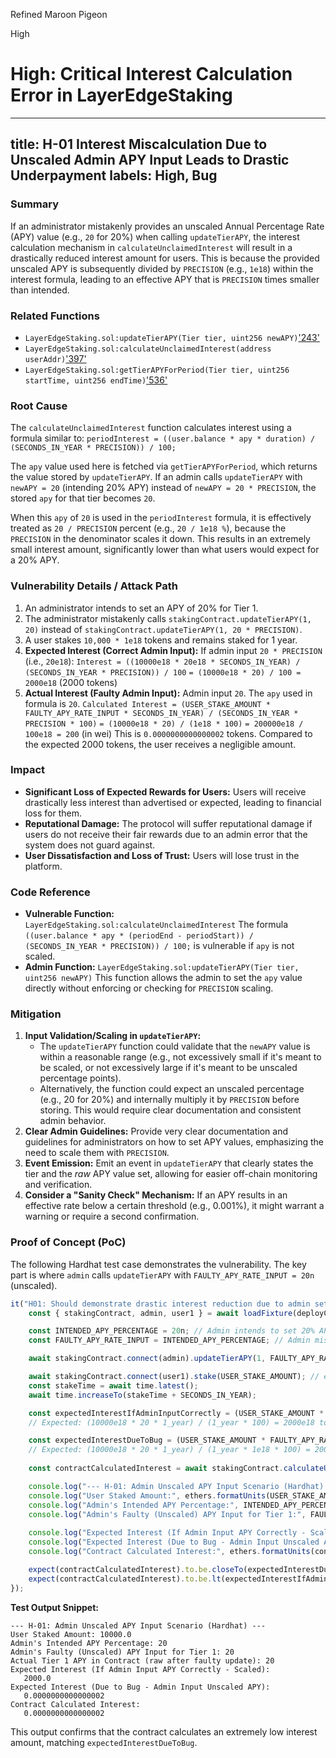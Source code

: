 Refined Maroon Pigeon

High

# High: Critical Interest Calculation Error in LayerEdgeStaking

---
title: H-01 Interest Miscalculation Due to Unscaled Admin APY Input Leads to Drastic Underpayment
labels: High, Bug
---

### Summary
If an administrator mistakenly provides an unscaled Annual Percentage Rate (APY) value (e.g., `20` for 20%) when calling `updateTierAPY`, the interest calculation mechanism in `calculateUnclaimedInterest` will result in a drastically reduced interest amount for users. This is because the provided unscaled APY is subsequently divided by `PRECISION` (e.g., `1e18`) within the interest formula, leading to an effective APY that is `PRECISION` times smaller than intended.

### Related Functions
- `LayerEdgeStaking.sol:updateTierAPY(Tier tier, uint256 newAPY)`['243'](https://github.com/sherlock-audit/2025-05-layeredge/blob/main/edgen-staking/src/stake/LayerEdgeStaking.sol#L243)
- `LayerEdgeStaking.sol:calculateUnclaimedInterest(address userAddr)`['397'](https://github.com/sherlock-audit/2025-05-layeredge/blob/main/edgen-staking/src/stake/LayerEdgeStaking.sol#L397)
- `LayerEdgeStaking.sol:getTierAPYForPeriod(Tier tier, uint256 startTime, uint256 endTime)`['536'](https://github.com/sherlock-audit/2025-05-layeredge/blob/main/edgen-staking/src/stake/LayerEdgeStaking.sol#L536)

### Root Cause
The `calculateUnclaimedInterest` function calculates interest using a formula similar to:
`periodInterest = ((user.balance * apy * duration) / (SECONDS_IN_YEAR * PRECISION)) / 100;`

The `apy` value used here is fetched via `getTierAPYForPeriod`, which returns the value stored by `updateTierAPY`. If an admin calls `updateTierAPY` with `newAPY = 20` (intending 20% APY) instead of `newAPY = 20 * PRECISION`, the stored `apy` for that tier becomes `20`.

When this `apy` of `20` is used in the `periodInterest` formula, it is effectively treated as `20 / PRECISION` percent (e.g., `20 / 1e18 %`), because the `PRECISION` in the denominator scales it down. This results in an extremely small interest amount, significantly lower than what users would expect for a 20% APY.

### Vulnerability Details / Attack Path
1.  An administrator intends to set an APY of 20% for Tier 1.
2.  The administrator mistakenly calls `stakingContract.updateTierAPY(1, 20)` instead of `stakingContract.updateTierAPY(1, 20 * PRECISION)`.
3.  A user stakes `10,000 * 1e18` tokens and remains staked for 1 year.
4.  **Expected Interest (Correct Admin Input):**
    If admin input `20 * PRECISION` (i.e., `20e18`):
    `Interest = ((10000e18 * 20e18 * SECONDS_IN_YEAR) / (SECONDS_IN_YEAR * PRECISION)) / 100`
    `= (10000e18 * 20) / 100 = 2000e18` (2000 tokens)
5.  **Actual Interest (Faulty Admin Input):**
    Admin input `20`. The `apy` used in formula is `20`.
    `Calculated Interest = (USER_STAKE_AMOUNT * FAULTY_APY_RATE_INPUT * SECONDS_IN_YEAR) / (SECONDS_IN_YEAR * PRECISION * 100)`
    `= (10000e18 * 20) / (1e18 * 100)`
    `= 200000e18 / 100e18 = 200` (in wei)
    This is `0.0000000000000002` tokens.
    Compared to the expected 2000 tokens, the user receives a negligible amount.

### Impact
-   **Significant Loss of Expected Rewards for Users:** Users will receive drastically less interest than advertised or expected, leading to financial loss for them.
-   **Reputational Damage:** The protocol will suffer reputational damage if users do not receive their fair rewards due to an admin error that the system does not guard against.
-   **User Dissatisfaction and Loss of Trust:** Users will lose trust in the platform.

### Code Reference
-   **Vulnerable Function:** `LayerEdgeStaking.sol:calculateUnclaimedInterest`
    The formula `((user.balance * apy * (periodEnd - periodStart)) / (SECONDS_IN_YEAR * PRECISION)) / 100;` is vulnerable if `apy` is not scaled.
-   **Admin Function:** `LayerEdgeStaking.sol:updateTierAPY(Tier tier, uint256 newAPY)`
    This function allows the admin to set the `apy` value directly without enforcing or checking for `PRECISION` scaling.

### Mitigation
1.  **Input Validation/Scaling in `updateTierAPY`:**
    -   The `updateTierAPY` function could validate that the `newAPY` value is within a reasonable range (e.g., not excessively small if it's meant to be scaled, or not excessively large if it's meant to be unscaled percentage points).
    -   Alternatively, the function could expect an unscaled percentage (e.g., 20 for 20%) and internally multiply it by `PRECISION` before storing. This would require clear documentation and consistent admin behavior.
2.  **Clear Admin Guidelines:** Provide very clear documentation and guidelines for administrators on how to set APY values, emphasizing the need to scale them with `PRECISION`.
3.  **Event Emission:** Emit an event in `updateTierAPY` that clearly states the tier and the *raw* APY value set, allowing for easier off-chain monitoring and verification.
4.  **Consider a "Sanity Check" Mechanism:** If an APY results in an effective rate below a certain threshold (e.g., 0.001%), it might warrant a warning or require a second confirmation.

### Proof of Concept (PoC)
The following Hardhat test case demonstrates the vulnerability. The key part is where `admin` calls `updateTierAPY` with `FAULTY_APY_RATE_INPUT = 20n` (unscaled).

```javascript
it("H01: Should demonstrate drastic interest reduction due to admin setting unscaled APY", async function () {
    const { stakingContract, admin, user1 } = await loadFixture(deployContractsFixture);

    const INTENDED_APY_PERCENTAGE = 20n; // Admin intends to set 20% APY
    const FAULTY_APY_RATE_INPUT = INTENDED_APY_PERCENTAGE; // Admin mistakenly inputs 20 instead of 20 * PRECISION

    await stakingContract.connect(admin).updateTierAPY(1, FAULTY_APY_RATE_INPUT); // Tier.Tier1

    await stakingContract.connect(user1).stake(USER_STAKE_AMOUNT); // e.g., 10,000e18
    const stakeTime = await time.latest();
    await time.increaseTo(stakeTime + SECONDS_IN_YEAR);

    const expectedInterestIfAdminInputCorrectly = (USER_STAKE_AMOUNT * INTENDED_APY_PERCENTAGE * SECONDS_IN_YEAR) / (SECONDS_IN_YEAR * 100n);
    // Expected: (10000e18 * 20 * 1_year) / (1_year * 100) = 2000e18 tokens

    const expectedInterestDueToBug = (USER_STAKE_AMOUNT * FAULTY_APY_RATE_INPUT * SECONDS_IN_YEAR) / (SECONDS_IN_YEAR * PRECISION * 100n);
    // Expected: (10000e18 * 20 * 1_year) / (1_year * 1e18 * 100) = 200 wei (0.000...02 tokens)
    
    const contractCalculatedInterest = await stakingContract.calculateUnclaimedInterest(user1.address);

    console.log("--- H-01: Admin Unscaled APY Input Scenario (Hardhat) ---");
    console.log("User Staked Amount:", ethers.formatUnits(USER_STAKE_AMOUNT, 18)); // 10000.0
    console.log("Admin's Intended APY Percentage:", INTENDED_APY_PERCENTAGE.toString()); // 20
    console.log("Admin's Faulty (Unscaled) APY Input for Tier 1:", FAULTY_APY_RATE_INPUT.toString()); // 20
    
    console.log("Expected Interest (If Admin Input APY Correctly - Scaled):", ethers.formatUnits(expectedInterestIfAdminInputCorrectly, 18)); // 2000.0
    console.log("Expected Interest (Due to Bug - Admin Input Unscaled APY):", ethers.formatUnits(expectedInterestDueToBug, 18)); // e.g., 0.0000000000000002
    console.log("Contract Calculated Interest:", ethers.formatUnits(contractCalculatedInterest, 18)); // Matches buggy calculation

    expect(contractCalculatedInterest).to.be.closeTo(expectedInterestDueToBug, expectedInterestDueToBug / 100n || 1n);
    expect(contractCalculatedInterest).to.be.lt(expectedInterestIfAdminInputCorrectly);
});
```

**Test Output Snippet:**
```text
--- H-01: Admin Unscaled APY Input Scenario (Hardhat) ---
User Staked Amount: 10000.0
Admin's Intended APY Percentage: 20
Admin's Faulty (Unscaled) APY Input for Tier 1: 20
Actual Tier 1 APY in Contract (raw after faulty update): 20
Expected Interest (If Admin Input APY Correctly - Scaled):
   2000.0
Expected Interest (Due to Bug - Admin Input Unscaled APY):
   0.0000000000000002
Contract Calculated Interest:
   0.0000000000000002
```
This output confirms that the contract calculates an extremely low interest amount, matching `expectedInterestDueToBug`.